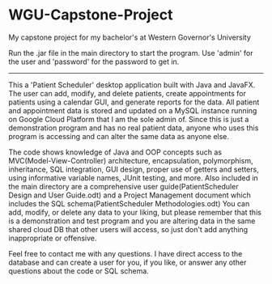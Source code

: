 # WGU-Capstone-Project
My capstone project for my bachelor's at Western Governor's University


Run the .jar file in the main directory to start the program. Use 'admin' for the user and 'password' for the password to get in. 

-----------------------------------

This a 'Patient Scheduler' desktop application built with Java and JavaFX.  The user can add, modify, and delete patients, create appointments for patients using a calendar GUI, and generate reports for the data.  All patient and appointment data is stored and updated on a MySQL instance running on Google Cloud Platform that I am the sole admin of.  Since this is just a demonstration program and has no real patient data, anyone who uses this program is accessing and can alter the same data as anyone else.

The code shows knowledge of Java and OOP concepts such as MVC(Model-View-Controller) architecture, encapsulation, polymorphism, inheritance, SQL integration, GUI design, proper use of getters and setters, using informative variable names, JUnit testing, and more.  Also included in the main directory are a comprehensive user guide(PatientScheduler Design and User Guide.odt) and a Project Management document which includes the SQL schema(PatientScheduler Methodologies.odt)
You can add, modify, or delete any data to your liking, but please remember that this is a demonstration and test program and you are altering data in the same shared cloud DB that other users will access, so just don't add anything inappropriate or offensive.

Feel free to contact me with any questions.  I have direct access to the database and can create a user for you, if you like, or answer any other questions about the code or SQL schema.
